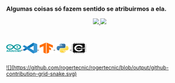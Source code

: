 ### Algumas coisas só fazem sentido se atribuirmos a ela.

<div align="center">
  <a href="https://github.com/rogertecnic">
  <img height="180em" src="https://github-readme-stats.vercel.app/api?username=rogertecnic&show_icons=true&theme=dark&include_all_commits=true&count_private=true"/>
  <img height="180em" src="https://github-readme-stats.vercel.app/api/top-langs/?username=rogertecnic&layout=compact&langs_count=7&theme=dark"/>
</div>
  
  ##
  
<div style="display: inline_block"><br>
  <img align="center" alt="Arduino" height="30" width="40" src="https://raw.githubusercontent.com/devicons/devicon/master/icons/arduino/arduino-original-wordmark.svg">
  <img align="center" alt="VSCode" height="30" width="40" src="https://github.com/devicons/devicon/blob/master/icons/vscode/vscode-original.svg">
  <img align="center" alt="VSCode" height="30" width="40" src="https://github.com/devicons/devicon/blob/master/icons/tensorflow/tensorflow-original.svg">
  <img align="center" alt="VSCode" height="30" width="40" src="https://github.com/devicons/devicon/blob/master/icons/python/python-original.svg">
  <img align="center" alt="VSCode" height="30" width="40" src="https://github.com/devicons/devicon/blob/master/icons/embeddedc/embeddedc-original-wordmark.svg">
</div>
  
  
  ##
 
<div> 
  ![](https://github.com/rogertecnic/rogertecnic/blob/output/github-contribution-grid-snake.svg)
 
</div>
